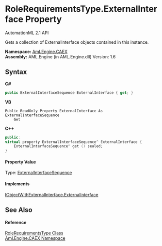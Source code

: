 # RoleRequirementsType.ExternalInterface Property 
AutomationML 2.1 API 

Gets a collection of ExternalInterface objects contained in this instance.

**Namespace:**&nbsp;<a href="N_Aml_Engine_CAEX">Aml.Engine.CAEX</a><br />**Assembly:**&nbsp;AML.Engine (in AML.Engine.dll) Version: 1.6

## Syntax

**C#**<br />
``` C#
public ExternalInterfaceSequence ExternalInterface { get; }
```

**VB**<br />
``` VB
Public ReadOnly Property ExternalInterface As ExternalInterfaceSequence
	Get
```

**C++**<br />
``` C++
public:
virtual property ExternalInterfaceSequence^ ExternalInterface {
	ExternalInterfaceSequence^ get () sealed;
}
```


#### Property Value
Type: <a href="T_Aml_Engine_CAEX_ExternalInterfaceSequence">ExternalInterfaceSequence</a>

#### Implements
<a href="P_Aml_Engine_CAEX_IObjectWithExternalInterface_ExternalInterface">IObjectWithExternalInterface.ExternalInterface</a><br />

## See Also


#### Reference
<a href="T_Aml_Engine_CAEX_RoleRequirementsType">RoleRequirementsType Class</a><br /><a href="N_Aml_Engine_CAEX">Aml.Engine.CAEX Namespace</a><br />